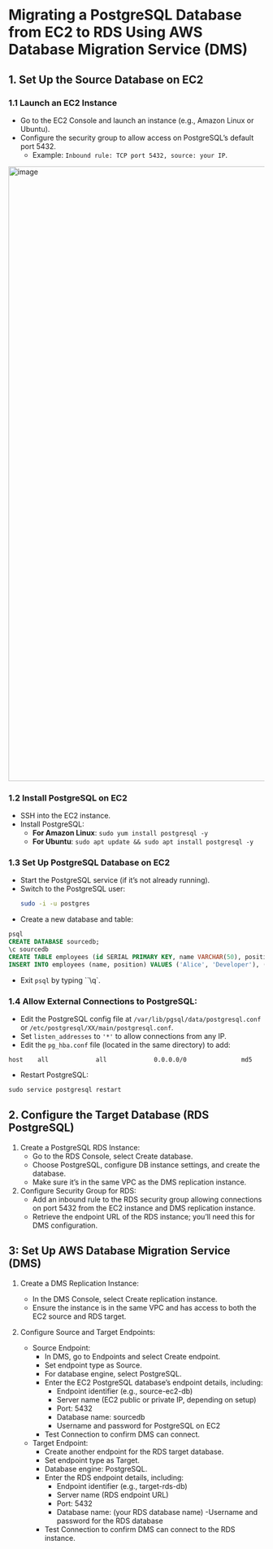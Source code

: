 # **Migrating a PostgreSQL Database from EC2 to RDS Using AWS Database Migration Service (DMS)**


## 1. Set Up the Source Database on EC2

### 1.1 Launch an EC2 Instance
- Go to the EC2 Console and launch an instance (e.g., Amazon Linux or Ubuntu).
- Configure the security group to allow access on PostgreSQL’s default port 5432.
  - Example: `Inbound rule: TCP port 5432, source: your IP`.
 
<img width="1209" alt="image" src="https://github.com/user-attachments/assets/77d551da-6ea1-4316-86a9-80a0bcc94090">


### 1.2 Install PostgreSQL on EC2
- SSH into the EC2 instance.
- Install PostgreSQL:
  - **For Amazon Linux**: `sudo yum install postgresql -y`
  - **For Ubuntu**: `sudo apt update && sudo apt install postgresql -y`

### 1.3 Set Up PostgreSQL Database on EC2
- Start the PostgreSQL service (if it’s not already running).
- Switch to the PostgreSQL user:
  ```bash
  sudo -i -u postgres
  ```
- Create a new database and table:

```sql
psql
CREATE DATABASE sourcedb;
\c sourcedb
CREATE TABLE employees (id SERIAL PRIMARY KEY, name VARCHAR(50), position VARCHAR(50));
INSERT INTO employees (name, position) VALUES ('Alice', 'Developer'), ('Bob', 'Manager');
```
- Exit `psql` by typing ``\q`.

### 1.4 Allow External Connections to PostgreSQL:
- Edit the PostgreSQL config file at `/var/lib/pgsql/data/postgresql.conf` or `/etc/postgresql/XX/main/postgresql.conf`.
- Set `listen_addresses` to `'*'` to allow connections from any IP.
- Edit the `pg_hba.conf` file (located in the same directory) to add:

```text
host    all             all             0.0.0.0/0               md5
```

- Restart PostgreSQL:

```sql
sudo service postgresql restart
```
## 2. Configure the Target Database (RDS PostgreSQL)
1. Create a PostgreSQL RDS Instance:
    - Go to the RDS Console, select Create database.
    - Choose PostgreSQL, configure DB instance settings, and create the database.
    - Make sure it’s in the same VPC as the DMS replication instance.
2. Configure Security Group for RDS:
    - Add an inbound rule to the RDS security group allowing connections on port 5432 from the EC2 instance and DMS replication instance.
    - Retrieve the endpoint URL of the RDS instance; you’ll need this for DMS configuration.

##  3: Set Up AWS Database Migration Service (DMS)
1. Create a DMS Replication Instance:
    - In the DMS Console, select Create replication instance.
    - Ensure the instance is in the same VPC and has access to both the EC2 source and RDS target.

2. Configure Source and Target Endpoints:
    - Source Endpoint:
        - In DMS, go to Endpoints and select Create endpoint.
        - Set endpoint type as Source.
        - For database engine, select PostgreSQL.
        - Enter the EC2 PostgreSQL database’s endpoint details, including:
            - Endpoint identifier (e.g., source-ec2-db)
            - Server name (EC2 public or private IP, depending on setup)
            - Port: 5432
            - Database name: sourcedb
            - Username and password for PostgreSQL on EC2
        - Test Connection to confirm DMS can connect.
    - Target Endpoint:
        - Create another endpoint for the RDS target database.
        - Set endpoint type as Target.
        - Database engine: PostgreSQL.
        - Enter the RDS endpoint details, including:
            - Endpoint identifier (e.g., target-rds-db)
            - Server name (RDS endpoint URL)
            - Port: 5432
            - Database name: (your RDS database name)
            -Username and password for the RDS database
        - Test Connection to confirm DMS can connect to the RDS instance.

